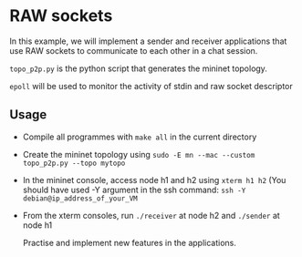 # RAW sockets

In this example, we will implement a sender and receiver applications
that use RAW sockets to communicate to each other in a chat session.

`topo_p2p.py` is the python script that generates the mininet topology.

`epoll` will be used to monitor the activity of stdin and raw socket descriptor

## Usage

- Compile all programmes with `make all` in the current directory
- Create the mininet topology using `sudo -E mn --mac --custom topo_p2p.py --topo mytopo`
- In the mininet console, access node h1 and h2 using `xterm h1 h2`
  (You should have used -Y argument in the ssh command: `ssh -Y debian@ip_address_of_your_VM`
- From the xterm consoles, run `./receiver` at node h2 and `./sender` at node h1

  Practise and implement new features in the applications.

